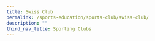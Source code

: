 ```yaml
---
title: Swiss Club
permalink: /sports-education/sports-club/swiss-club/
description: ""
third_nav_title: Sporting Clubs
---
```


